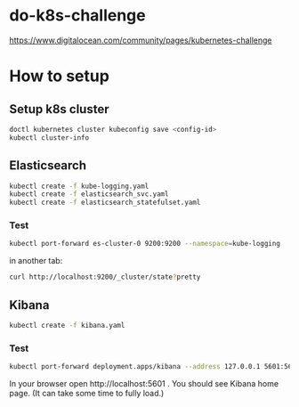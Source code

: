 # do-k8s-challenge
https://www.digitalocean.com/community/pages/kubernetes-challenge

# How to setup

## Setup k8s cluster
```bash
doctl kubernetes cluster kubeconfig save <config-id>
kubectl cluster-info
```

## Elasticsearch
```bash
kubectl create -f kube-logging.yaml
kubectl create -f elasticsearch_svc.yaml
kubectl create -f elasticsearch_statefulset.yaml
```

### Test
```bash
kubectl port-forward es-cluster-0 9200:9200 --namespace=kube-logging
```

in another tab:
```bash
curl http://localhost:9200/_cluster/state?pretty
```

## Kibana

```bash
kubectl create -f kibana.yaml
```

### Test
```bash
kubectl port-forward deployment.apps/kibana --address 127.0.0.1 5601:5601 --namespace=kube-logging
```

In your browser open http://localhost:5601 . You should see Kibana home page. (It can take some time to fully load.)
